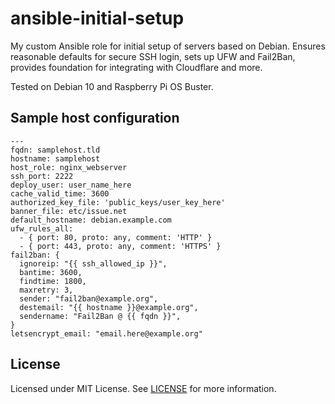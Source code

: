 # ansible-initial-setup

My custom Ansible role for initial setup of servers based on Debian. Ensures reasonable defaults for secure SSH login, sets up UFW and Fail2Ban, provides foundation for integrating with Cloudflare and more.

Tested on Debian 10 and Raspberry Pi OS Buster.

## Sample host configuration

```
---
fqdn: samplehost.tld
hostname: samplehost
host_role: nginx_webserver
ssh_port: 2222
deploy_user: user_name_here
cache_valid_time: 3600
authorized_key_file: 'public_keys/user_key_here'
banner_file: etc/issue.net
default_hostname: debian.example.com
ufw_rules_all:
  - { port: 80, proto: any, comment: 'HTTP' }
  - { port: 443, proto: any, comment: 'HTTPS' }
fail2ban: {
  ignoreip: "{{ ssh_allowed_ip }}",
  bantime: 3600,
  findtime: 1800,
  maxretry: 3,
  sender: "fail2ban@example.org",
  destemail: "{{ hostname }}@example.org",
  sendername: "Fail2Ban @ {{ fqdn }}",
}
letsencrypt_email: "email.here@example.org"
```

## License

Licensed under MIT License. See [LICENSE](https://github.com/lukemnet/blizzapi/blob/master/LICENSE) for more information.